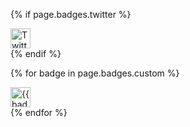 {% if page.badges.twitter %}
<div class="project-sub-link"><a href="https://twitter.com/{{ page.badges.twitter }}"><img class="logo" src="http://www.health2con.com/events/files/twitter-logo-square-150x150.png" alt="Twitter" title="Twitter" width="32" height="32"/></a></div>
{% endif %}

{% for badge in page.badges.custom %}
<div class="project-sub-link"><a href="{{ badge.url }}"><img class="logo" src="{{ badge.image_url }}" alt="{{ badge.name }}" title="{{ badge.name }}" width="32" height="32"/></a></div>
{% endfor %}
